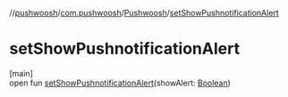 //[pushwoosh](../../../index.md)/[com.pushwoosh](../index.md)/[Pushwoosh](index.md)/[setShowPushnotificationAlert](set-show-pushnotification-alert.md)

# setShowPushnotificationAlert

[main]\
open fun [setShowPushnotificationAlert](set-show-pushnotification-alert.md)(showAlert: [Boolean](https://kotlinlang.org/api/latest/jvm/stdlib/kotlin-stdlib/kotlin/-boolean/index.html))
